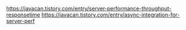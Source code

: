 https://javacan.tistory.com/entry/server-performance-throughput-responsetime
https://javacan.tistory.com/entry/async-integration-for-server-perf
